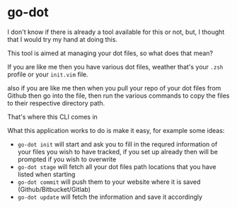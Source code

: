 # go-dot

I don't know if there is already a tool available for this or not, but, I thought that I would try my hand at doing this.

This tool is aimed at managing your dot files, so what does that mean?

If you are like me then you have various dot files, weather that's your `.zsh` profile or your `init.vim` file.

also if you are like me then when you pull your repo of your dot files from Github then go into the file, then run the various commands to copy the files to their
respective directory path.

That's where this CLI comes in

What this application works to do is make it easy, for example some ideas:
- `go-dot init` will start and ask you to fill in the requred information of your files you wish to have tracked, if you set up already then will be prompted if you wish to overwrite
- `go-dot stage` will fetch all your dot files path locations that you have listed when starting
- `go-dot commit` will push them to your website where it is saved (Github/Bitbucket/Gitlab)
- `go-dot update` will fetch the information and save it accordingly
